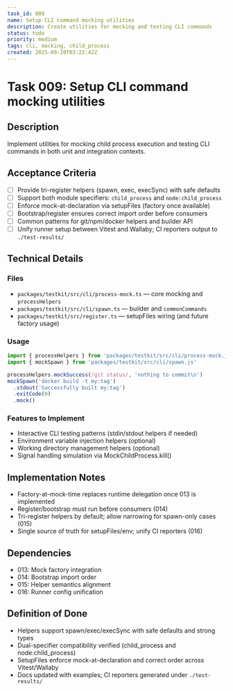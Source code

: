 ```yaml
---
task_id: 009
name: Setup CLI command mocking utilities
description: Create utilities for mocking and testing CLI commands
status: todo
priority: medium
tags: cli, mocking, child_process
created: 2025-09-20T03:22:42Z
---
```


# Task 009: Setup CLI command mocking utilities

## Description

Implement utilities for mocking child process execution and testing CLI commands
in both unit and integration contexts.

## Acceptance Criteria

- [ ] Provide tri-register helpers (spawn, exec, execSync) with safe defaults
- [ ] Support both module specifiers: `child_process` and `node:child_process`
- [ ] Enforce mock-at-declaration via setupFiles (factory once available)
- [ ] Bootstrap/register ensures correct import order before consumers
- [ ] Common patterns for git/npm/docker helpers and builder API
- [ ] Unify runner setup between Vitest and Wallaby; CI reporters output to
      `./test-results/`

## Technical Details

### Files

- `packages/testkit/src/cli/process-mock.ts` — core mocking and `processHelpers`
- `packages/testkit/src/cli/spawn.ts` — builder and `commonCommands`
- `packages/testkit/src/register.ts` — setupFiles wiring (and future factory
  usage)

### Usage

```ts
import { processHelpers } from 'packages/testkit/src/cli/process-mock.js'
import { mockSpawn } from 'packages/testkit/src/cli/spawn.js'

processHelpers.mockSuccess(/git status/, 'nothing to commit\n')
mockSpawn('docker build -t my:tag')
  .stdout('Successfully built my:tag')
  .exitCode(0)
  .mock()
```

### Features to Implement

- Interactive CLI testing patterns (stdin/stdout helpers if needed)
- Environment variable injection helpers (optional)
- Working directory management helpers (optional)
- Signal handling simulation via MockChildProcess.kill()

## Implementation Notes

- Factory-at-mock-time replaces runtime delegation once 013 is implemented
- Register/bootstrap must run before consumers (014)
- Tri-register helpers by default; allow narrowing for spawn-only cases (015)
- Single source of truth for setupFiles/env; unify CI reporters (016)

## Dependencies

- 013: Mock factory integration
- 014: Bootstrap import order
- 015: Helper semantics alignment
- 016: Runner config unification

## Definition of Done

- Helpers support spawn/exec/execSync with safe defaults and strong types
- Dual-specifier compatibility verified (child_process and node:child_process)
- SetupFiles enforce mock-at-declaration and correct order across Vitest/Wallaby
- Docs updated with examples; CI reporters generated under `./test-results/`
